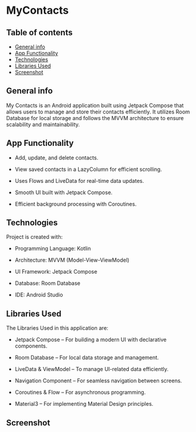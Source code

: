 # MyContacts
## Table of contents
* [General info](#general-info)
* [App Functionality](#app-functionality)
* [Technologies](#technologies)
* [Libraries Used](#libraries-used)
* [Screenshot](#screenshot)

## General info
My Contacts is an Android application built using Jetpack Compose that allows users to manage and store their contacts efficiently. It utilizes Room Database for local storage and follows the MVVM architecture to ensure scalability and maintainability.

## App Functionality
* Add, update, and delete contacts.

* View saved contacts in a LazyColumn for efficient scrolling.

* Uses Flows and LiveData for real-time data updates.

* Smooth UI built with Jetpack Compose.

* Efficient background processing with Coroutines.

## Technologies
Project is created with:
* Programming Language: Kotlin

* Architecture: MVVM (Model-View-ViewModel)

* UI Framework: Jetpack Compose

* Database: Room Database

* IDE: Android Studio

## Libraries Used
The Libraries Used in this application are:
* Jetpack Compose – For building a modern UI with declarative components.

* Room Database – For local data storage and management.
  
* LiveData & ViewModel – To manage UI-related data efficiently.

* Navigation Component – For seamless navigation between screens.

* Coroutines & Flow – For asynchronous programming.

* Material3 – For implementing Material Design principles.

## Screenshot




